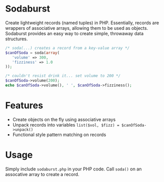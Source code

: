 Sodaburst
=========

Create lightweight records (named tuples) in PHP. Essentially, records are wrappers of associative arrays, 
allowing them to be used as objects. Sodaburst provides an easy way to create simple, throwaway data structures.

```php
/* soda(...) creates a record from a key-value array */
$canOfSoda = soda(array(
   'volume' => 300,
   'fizziness' => 1.0
));

/* couldn't resist drink it... set volume to 200 */
$canOfSoda->volume(200);
echo $canOfSoda->volume(), ' ', $canOfSoda->fizziness();
```

Features
========
* Create objects on the fly using associative arrays
* Unpack records into variables ```list($vol, $fizz) = $canOfSoda->unpack()```
* Functional style pattern matching on records

Usage
=====
Simply include ```sodaburst.php``` in your PHP code. Call ```soda()``` on an assocative array to create a record.